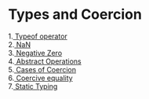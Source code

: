 # Types and Coercion
1.[ Typeof operator](./Typeof.md) </br>
2.[ NaN](./NaN.md) </br>
3.[ Negative Zero](./negZero.md) </br>
4.[ Abstract Operations](./AbstractOperations.md) </br>
5.[ Cases of Coercion](./CasesOfCoercion.md) </br>
6.[ Coercive equality](./CoerciveEquality) </br>
7.[ Static Typing](./StaticTyping) </br>

